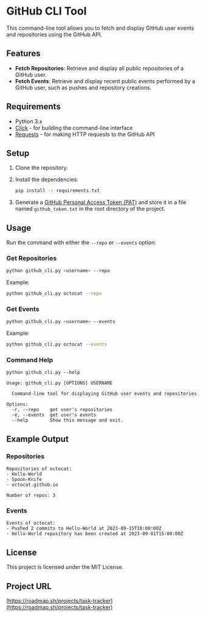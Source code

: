 
# GitHub CLI Tool

This command-line tool allows you to fetch and display GitHub user events and repositories using the GitHub API.

## Features

- **Fetch Repositories**: Retrieve and display all public repositories of a GitHub user.
- **Fetch Events**: Retrieve and display recent public events performed by a GitHub user, such as pushes and repository creations.

## Requirements

- Python 3.x
- [Click](https://click.palletsprojects.com/en/8.0.x/) - for building the command-line interface
- [Requests](https://docs.python-requests.org/en/latest/) - for making HTTP requests to the GitHub API

## Setup

1. Clone the repository.
   
2. Install the dependencies:
    ```bash
    pip install -r requirements.txt
    ```

3. Generate a [GitHub Personal Access Token (PAT)](https://github.com/settings/tokens) and store it in a file named `github_token.txt` in the root directory of the project.

## Usage

Run the command with either the `--repo` or `--events` option:

### Get Repositories

```bash
python github_cli.py <username> --repo
```

Example:
```bash
python github_cli.py octocat --repo
```

### Get Events

```bash
python github_cli.py <username> --events
```

Example:
```bash
python github_cli.py octocat --events
```

### Command Help

```
python github_cli.py --help
```
```
Usage: github_cli.py [OPTIONS] USERNAME

  Command-line tool for displaying GitHub user events and repositories

Options:
  -r, --repo    get user's repositories
  -e, --events  get user's events
  --help        Show this message and exit.
```

## Example Output

### Repositories

```
Repositories of octocat:
- Hello-World
- Spoon-Knife
- octocat.github.io

Number of repos: 3
```

### Events

```
Events of octocat:
- Pushed 2 commits to Hello-World at 2023-09-15T10:00:00Z
- Hello-World repository has been created at 2023-09-01T15:00:00Z
```

## License

This project is licensed under the MIT License.


## Project URL
[https://roadmap.sh/projects/task-tracker](https://roadmap.sh/projects/task-tracker)